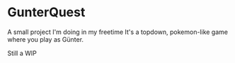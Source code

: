 # GunterQuest
A small project I'm doing in my freetime
It's a topdown, pokemon-like game where you play as Günter. 

Still a WIP
